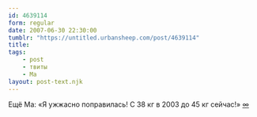 ```yaml
---
id: 4639114
form: regular
date: 2007-06-30 22:30:00
tumblr: "https://untitled.urbansheep.com/post/4639114"
title:
tags:
    - post
    - твиты
    - Ма
layout: post-text.njk
---
```


<p>Ещё Ма: «Я ужжасно поправилась! С 38 кг в 2003 до 45 кг сейчас!» <a href="http://twitter.com/urbansheep/statuses/128196342">∞</a></p>

